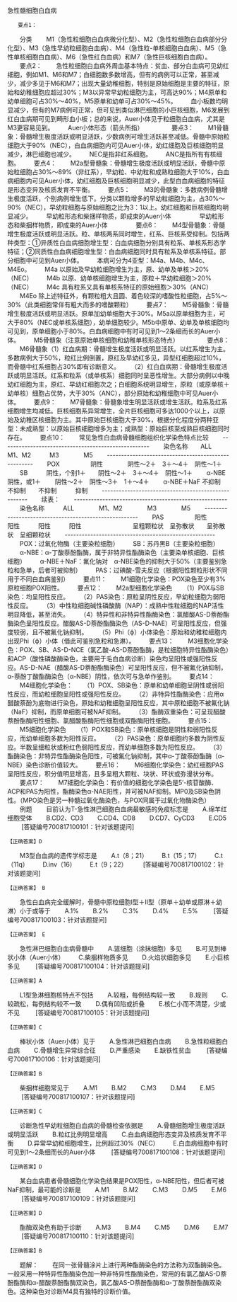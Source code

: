 急性髓细胞白血病
 
 	　　要点1：
　　分类
　　M1（急性粒细胞白血病微分化型）、M2（急性粒细胞白血病部分分化型）、M3（急性早幼粒细胞白血病）、M4（急性粒-单核细胞白血病）、M5（急性单核细胞白血病）、M6（急性红白血病）和M7（急性巨核细胞白血病）。
　　要点2：
　　急性粒细胞白血病外周血基本特点：贫血、部分白血病可见幼红细胞，例如M1、M6和M7；白细胞数多数增高，但有的病例可以正常，甚至减少，减少多见于M6和M7；出现大量幼稚细胞，特别是原始细胞是主要的特征，原始和幼稚细胞应超过30%；M3以异常早幼粒细胞为主，可高达90%；M4原单和幼单细胞可占30%～40%，M5原单和幼单可占30%～45%。
　　血小板数均明显减少，但有的M7病例可正常，但可见到类似淋巴细胞的小巨核细胞，M6发展到红白血病期可见到畸形血小板；总的来说，Auer小体见于粒细胞白血病，尤其是M3更容易见到。
　　Auer小体形态（箭头所指）
　　 
　　要点3：
　　M1骨髓象：骨髓增生极度活跃或明显活跃，少数病例可增生活跃甚至减低。骨髓中原始粒细胞大于90%（NEC），白血病细胞内可见Auer小体，幼红细胞及巨核细胞明显减少，淋巴细胞也减少。
　　NEC是指非红系细胞。
　　ANC是指所有有核细胞。
　　要点4：
　　M2a型骨髓象：骨髓增生极度活跃或明显活跃，骨髓中原始粒细胞占30%～89%（非红系），早幼粒、中幼粒和成熟粒细胞大于10%，白血病细胞内可见Auer小体，幼红细胞及巨核细胞明显减少，此型白血病细胞的特征是形态变异及核质发育不平衡。
　　要点5：
　　M3的骨髓象：多数病例骨髓增生极度活跃，个别病例增生低下。分类以颗粒增多的早幼粒细胞为主，占30%～90%（NEC），早幼粒细胞与原始细胞之比为3：1以上。幼红细胞和巨核细胞均明显减少。
　　早幼粒形态和柴捆样物质，即成束的Auer小体
　　 
　　早幼粒形态和柴捆样物质，即成束的Auer小体
　　 
　　要点6：
　　M4型骨髓象：骨髓增生极度活跃或明显活跃。粒、单核两系同时增生，红系、巨核系受抑制。包括两种类型：①异质性白血病细胞增生型：白血病细胞分别具有粒系、单核系形态学特征；②同质性白血病细胞增生型：白血病细胞同时具有粒系及单核系特征。部分细胞中可见到Auer小体。
　　本病可分为4亚型：M4a、M4b、M4c、M4Eo。
　　M4a 以原始及早幼粒细胞增生为主，原、幼单及单核＞20%（NEC）
　　M4b 以原、幼单核细胞增生为主，原粒＋早幼粒细胞＞20%（NEC）
　　M4c 具有粒系又具有单核系特征的原始细胞＞30%（ANC）
　　M4Eo 除上述特征外，有颗粒粗大且圆、着色较深的嗜酸性粒细胞，占5%～30%（此类细胞常伴有粗大而多的嗜酸颗粒）
　　要点7：
　　M5骨髓象：骨髓增生极度活跃或明显活跃。原单加幼单细胞大于30%。M5a以原单细胞为主，可大于80%（NEC或单核系细胞），幼单细胞较少。M5b中原单、幼单及单核细胞均可见到，原单细胞小于80%。白血病细胞中有时可见到1～2条细而长的Auer小体。
　　M5骨髓象（注意原始单核细胞和幼稚单核形态特点）
　　 
　　要点8：
　　M6骨髓象（1）红血病期：骨髓增生极度活跃或明显活跃。以红系增生为主。多数病例大于50%，粒红比例倒置，原红及早幼红多见，异型红细胞超过10%，而骨髓中红系细胞占30%即有诊断意义。
　　（2）红白血病期：骨髓增生极度活跃或明显活跃。红系和粒系（或单核系）细胞同时呈恶性增生。大部分病例以中晚幼红细胞为主，原红、早幼红细胞次之；白细胞系统明显增生，原粒（或原单核＋幼单核）细胞占优势，大于30%（ANC），部分原始和幼稚细胞中可见Auer小体。
　　要点9：
　　M7骨髓象：骨髓象增生明显活跃或增生活跃。粒系及红系细胞增生均减低。巨核细胞系异常增生，全片巨核细胞可多达1000个以上，以原始及幼稚区核细胞为主。其中原始巨核细胞大于30%，根据分化程度分两种亚型：未成熟型：以原始巨核细胞增多为主；成熟型：原始巨核至成熟巨核细胞同时存在。
　　要点10：
　　常见急性白血病骨髓细胞组织化学染色特点比较
　　----------------------------------------------------
　　染色名称　　ALL　　　　　M1、M2　　　M3　　　　M5
　　----------------------------------------------------
　　POX　　　　　阴性　　　　阴性～2＋　3＋～4＋　阴性～1＋
　　SB　　　阴性，个别1＋　　阴性～2＋　3＋～4＋　阴性～1＋ 
　　α-NBE　阴性，或1＋　　 阴性～2＋　阴性～3＋　1＋～4＋
　　α-NBE＋NaF 不抑制　　　不抑制　　不抑制　　　抑制
　　----------------------------------------------------
　　续表：
　　------------------------------------------------------
　　染色名称　　　ALL　　　　M1、M2　　　　M3　　　　M5
　　------------------------------------------------------
　　PAS　　　　　阳性　　　　　阳性　　　阳性　　　阳性
　　　　　　　　呈粗颗粒状　呈弥散状　　呈弥散状　呈细颗粒状
　　-----------------------------------------------------
　　POX：过氧化物酶（主要染粒细胞）
　　SB：苏丹黑B（主要染粒细胞）
　　α-NBE：α-丁酸萘酚酯酶，属于非特异性酯酶染色（主要染单核细胞、巨核细胞）
　　α-NBE＋NaF：氟化钠对　α-NBE染色的抑制大于50%（主要鉴别急粒和急单，后者可被抑制）
　　PAS：过碘酸-雪夫反应（根据阳性颗粒形状不同用于不同白血病鉴别）
　　要点11：
　　M1细胞化学染色：POX染色至少有3%原粒细胞POX阳性。
　　要点12：
　　M2a型细胞化学染色
　　（1）P0X与SB染色：均呈阳性反应。
　　（2）PAS染色：原粒呈阴性反应，早幼粒细胞为弱阳性反应。
　　（3）中性粒细胞碱性磷酸酶（NAP）：成熟中性粒细胞的NAP活性明显降低，甚至消失。
　　（4）特异性和非特异性酯酶染色：氯醋酸AS-D萘酚酯酶染色呈阳性反应。醋酸AS-D萘酚酯酶染色（AS-D-NAE）可呈阳性反应，但强度较弱，且不被氟化钠抑制。
　　（5）Phi（ф）小体染色：原始和幼稚粒细胞内出现Phi（ф）小体（借此可鉴别急粒和急淋）。
　　要点13：
　　M3细胞化学染色：POX、SB、AS-D-NCE（氯乙酸-AS-D萘酚酯酶，是粒细胞特异性酯酶染色）和ACP（酸性磷酸酶染色，主要用于毛白血病诊断）染色均呈阳性或强阳性反应。AS-D-NAE（醋酸AS-D萘酚酯酶染色）可呈阳性反应，但不被氟化钠抑制，α-萘酚丁酸酯酶染色（α-NBE）阴性，依次可与急单作鉴别。
　　要点14：
　　M4细胞化学染色：
　　（1）POX、SB染色：原单和幼单细胞呈阴性或弱阳性反应，而幼粒细胞呈阳性或强阳性反应。
　　（2）非特异性酯酶染色：应用α醋酸萘酚为底物进行染色，原始和幼稚细胞呈阳性反应，其中原粒细胞不被氟化钠（NaF）抑制，而原单细胞可被NAF抑制。
　　（3）酯酶双重染色：可呈现醋酸萘酚酯酶阳性细胞、氯醋酸酯酶阳性细胞或双酯酶阳性细胞。
　　要点15：
　　M5细胞化学染色
　　（1）POX和SB染色：原单核细胞是阴性和弱阳性反应，而幼单细胞多数为阳性反应。
　　（2）PAS染色：原单细胞约多数为阴性反应。半数呈细粒状或粉红色弱阳性反应，而幼单细胞多数为阳性反应。
　　（3）酯酶染色：非特异性酯酶染色阳性，可被氟化钠抑制，其中α-丁酸萘酚酯酶（α-NBE）染色诊断价值较大。
　　要点16：
　　M6细胞化学染色：幼红细胞PAS呈阳性反应，积分值明显增高，且多呈粗大颗粒、块状、环状或弥漫状分布。
　　要点17：
　　M7细胞化学染色：有价值的细胞化学染色是5′-核苷酸酶、ACP和PAS为阳性，酯酶染色α-NAE阳性，并可被NAF抑制。MP0及SB染色阴性。（MPO染色是另一种髓过氧化酶染色，与POX同属于过氧化物酶染色）
　　例题
　　目前认为T-急性淋巴细胞白血病最敏感的免疫标志是
　　A.绵羊红细胞受体
　　B.CD2、CD3
　　C.CD4、CD8
　　D.CD7、CyCD3
　　E.CD5
　　 [答疑编号700817100101：针对该题提问]
	 
 	 
	【正确答案】D

	

　　M3型白血病的遗传学标志是
　　A.t（8；21）
　　B.t（15；17）
　　C.t（11q）
　　D.inv（16）
　　E.t（9；22）
　　 [答疑编号700817100102：针对该题提问]
	 
 	 
	【正确答案】 B

	

　　急性白血病完全缓解时，骨髓中原粒细胞Ⅰ型＋Ⅱ型（原单＋幼单或原淋＋幼淋）小于或等于
　　A.1%
　　B.2%
　　C.3%
　　D.4%
　　E.5%
　　 [答疑编号700817100103：针对该题提问]
	 
 	 
	【正确答案】 E

	

　　急性淋巴细胞白血病骨髓中
　　A.篮细胞（涂抹细胞）多见
　　B.可见到棒状小体（Auer小体）
　　C.柴捆样物质多见
　　D.火焰状细胞多见
　　E.小巨核多见
　　 [答疑编号700817100104：针对该题提问]
	 
 	 
	【正确答案】A

	

　　L1型急淋细胞核特点不包括
　　A.较粗，每例结构较一致
　　B.规则
　　C.较疏松，每例结构较不一致
　　D.偶有凹陷或折叠
　　E.核仁小而不清楚，少或不见
　　 [答疑编号700817100105：针对该题提问]
	 
 	 
	【正确答案】C

	

　　棒状小体（Auer小体）见于
　　A.急性淋巴细胞白血病
　　B.急性粒细胞白血病
　　C.骨髓增生异常综合征
　　D.严重感染
　　E.缺铁性贫血
　　 [答疑编号700817100106：针对该题提问]
	 
 	 
	【正确答案】B

	

　　柴捆样细胞常见于
　　A.M1
　　B.M2
　　C.M3
　　D.M4
　　E.M5
　　 [答疑编号700817100107：针对该题提问]
	 
 	 
	【正确答案】C

	

　　诊断急性早幼粒细胞白血病的骨髓检查依据是
　　A.骨髓细胞增生极度活跃或明显活跃
　　B.粒红比例明显增高
　　C.白血病细胞形态变异及核质发育不平衡
　　D.异常早幼粒细胞增生，比例超过30%（NEC）
　　E.白血病细胞中有时可见到1～2条细而长的Auer小体
　　 [答疑编号700817100108：针对该题提问]
	 
 	 
	【正确答案】D

	

　　某白血病患者骨髓细胞化学染色结果是POX阳性，α-NBE阳性，但后者可被NaF抑制，最可能的诊断是
　　A.M1
　　B.M2
　　C.M3
　　D.M5
　　E.M6
　　 [答疑编号700817100109：针对该题提问]
	 
 	 
	【正确答案】D

	

　　酯酶双染色有助于诊断
　　A.M3
　　B.M4
　　C.M5
　　D.M6
　　E.M7
　　 [答疑编号700817100110：针对该题提问]
	 
 	 
	【正确答案】B
　　题解：
　　在同一张骨髓涂片上进行两种酯酶染色的方法称为双酯酶染色。一般采用一种特异性酯酶染色加一种非特异性酯酶染色，常用的有氯乙酸AS-D萘酚酯酶和α-醋酸萘酚酯酶双染色，氯乙酸AS-D萘酚酯酶和α-丁酸萘酚酯酶双染色。这种染色对诊断M4具有独特的诊断价值。

	

　　	 


